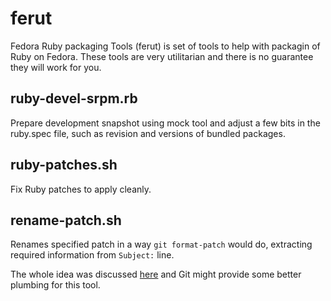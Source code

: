 # ferut

Fedora Ruby packaging Tools (ferut) is set of tools to help with packagin of
Ruby on Fedora. These tools are very utilitarian and there is no guarantee they
will work for you.

## ruby-devel-srpm.rb

Prepare development snapshot using mock tool and adjust a few bits in the
ruby.spec file, such as revision and versions of bundled packages.

## ruby-patches.sh

Fix Ruby patches to apply cleanly.

## rename-patch.sh

Renames specified patch in a way `git format-patch` would do, extracting
required information from `Subject:` line.

The whole idea was discussed [here](https://lore.kernel.org/git/xmqqo7inw2na.fsf@gitster.g/T/#m89274225998784c705d4a8ff647dfd0b3c58f682)
and Git might provide some better plumbing for this tool.
